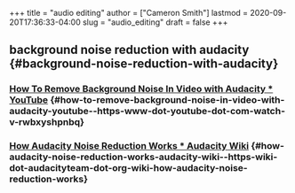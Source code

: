 +++
title = "audio editing"
author = ["Cameron Smith"]
lastmod = 2020-09-20T17:36:33-04:00
slug = "audio_editing"
draft = false
+++

## background noise reduction with audacity {#background-noise-reduction-with-audacity}


### [How To Remove Background Noise In Video with Audacity \* YouTube](<https://www.youtube.com/watch?v=rWbxyshpnbQ>) {#how-to-remove-background-noise-in-video-with-audacity-youtube--https-www-dot-youtube-dot-com-watch-v-rwbxyshpnbq}


### [How Audacity Noise Reduction Works \* Audacity Wiki](<https://wiki.audacityteam.org/wiki/How%5FAudacity%5FNoise%5FReduction%5FWorks>) {#how-audacity-noise-reduction-works-audacity-wiki--https-wiki-dot-audacityteam-dot-org-wiki-how-audacity-noise-reduction-works}
